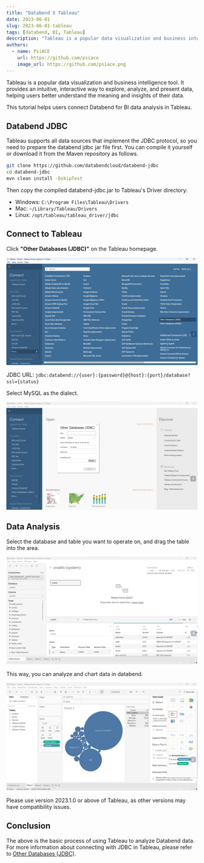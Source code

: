 ```yaml
---
title: "Databend X Tableau"
date: 2023-06-01
slug: 2023-06-01-tableau
tags: [databend, BI, Tableau]
description: "Tableau is a popular data visualization and business intelligence tool. This tutorial helps users connect Databend for BI data analysis in Tableau."
authors:
  - name: PsiACE
    url: https://github.com/psiace
    image_url: https://github.com/psiace.png
---
```


Tableau is a popular data visualization and business intelligence tool. It provides an intuitive, interactive way to explore, analyze, and present data, helping users better understand the meaning and insights of their data.

This tutorial helps users connect Databend for BI data analysis in Tableau.

## Databend JDBC

Tableau supports all data sources that implement the JDBC protocol, so you need to prepare the databend jdbc jar file first. You can compile it yourself or download it from the Maven repository as follows.

```bash
git clone https://github.com/databendcloud/databend-jdbc
cd databend-jdbc
mvn clean install -DskipTest
```

Then copy the compiled databend-jdbc.jar to Tableau's Driver directory:
- Windows: `C:\Program Files\Tableau\Drivers`
- Mac: `~/Library/Tableau/Drivers`
- Linux: `/opt/tableau/tableau_driver/jdbc`

## Connect to Tableau

Click **"Other Databases (JDBC)"** on the Tableau homepage.

![](../static/img/blog/tableau/tableau-1.jpg)

JDBC URL: `jdbc:databend://{user}:{password}@{host}:{port}/database?ssl={status}`

Select MySQL as the dialect.

![](../static/img/blog/tableau/tableau-2.jpg)

## Data Analysis

Select the database and table you want to operate on, and drag the table into the area.

![](../static/img/blog/tableau/tableau-3.jpg)

This way, you can analyze and chart data in databend.

![](../static/img/blog/tableau/tableau-4.jpg)

Please use version 2023.1.0 or above of Tableau, as other versions may have compatibility issues.

## Conclusion

The above is the basic process of using Tableau to analyze Databend data. For more information about connecting with JDBC in Tableau, please refer to [Other Databases (JDBC)](https://help.tableau.com/current/pro/desktop/en-us/examples_otherdatabases_jdbc.htm).
